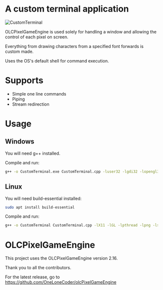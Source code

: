 # A custom terminal application

![CustomTerminal](https://github.com/oPisiti/CustomTerminal/assets/78967454/ea1b99ae-1e64-4aab-813c-1e90d497862d)

OLCPixelGameEngine is used solely for handling a window and allowing the control of each pixel on screen.

Everything from drawing characters from a specified font forwards is custom made.

Uses the OS's default shell for command execution.

# Supports
- Simple one line commands
- Piping
- Stream redirection

# Usage

## Windows
You will need g++ installed.

Compile and run:
``` bash
g++ -o CustomTerminal.exe CustomTerminal.cpp -luser32 -lgdi32 -lopengl32 -lgdiplus -lShlwapi -ldwmapi -lstdc++fs -static -std=c++17 && ./CustomTerminal
``` 

## Linux
You will need build-essential installed:
``` bash
sudo apt install build-essential
```

Compile and run:
``` bash
g++ -o CustomTerminal CustomTerminal.cpp -lX11 -lGL -lpthread -lpng -lstdc++fs -std=c++17 && ./CustomTerminal
```

# OLCPixelGameEngine
This project uses the OLCPixelGameEngine version 2.16.

Thank you to all the contributors.

For the latest release, go to https://github.com/OneLoneCoder/olcPixelGameEngine 
